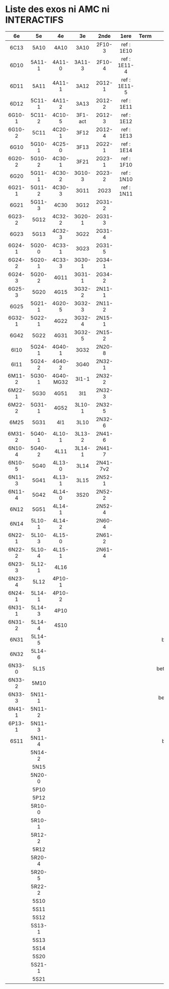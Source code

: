 # Liste des exos ni AMC ni INTERACTIFS

|6e|5e|4e|3e|2nde|1ere|Term|Reste|
|:-:|:-:|:-:|:-:|:-:|:-:|:-:|:-:|
|6C13|5A10|4A10|3A10|2F10-3|ref : 1E10||CM020|
|6D10|5A11-1|4A11-0|3A11-3|2F10-4|ref : 1E11-4||CM021|
|6D11|5A11|4A11-1|3A12|2G12-1|ref : 1E11-5||PEA11-1|
|6D12|5C11-1|4A11-2|3A13|2G12-2|ref : 1E11||PEA11|
|6G10-1|5C11-2|4C10-5|3F1-act|2G12-3|ref : 1E12||PEG20|
|6G10-2|5C11|4C20-1|3F12|2G12-4|ref : 1E13||PEG21|
|6G10|5G10-1|4C25-0|3F13|2G22-1|ref : 1E14||P003|
|6G20-2|5G10-2|4C30-1|3F21|2G23-1|ref : 1F10||P004|
|6G20|5G11-1|4C30-2|3G10-3|2G23-2|ref : 1N10||P005|
|6G21-1|5G11-2|4C30-3|3G11|2G23|ref : 1N11||P006|
|6G21|5G11-3|4C30|3G12|2G31-2|||P007|
|6G23-2|5G12|4C32-2|3G20-1|2G31-3|||P008|
|6G23|5G13|4C32-3|3G22|2G31-4|||P009|
|6G24-1|5G20-0|4C33-1|3G23|2G31-5|||P010|
|6G24-2|5G20-1|4C33-3|3G30-1|2G34-1|||P011|
|6G24-3|5G20-2|4G11|3G31-1|2G34-2|||P012|
|6G25-3|5G20|4G15|3G32-2|2N11-1|||P013|
|6G25|5G21-1|4G20-5|3G32-3|2N11-2|||P014|
|6G32-1|5G22-1|4G22|3G32-4|2N15-1|||beta2F31|
|6G42|5G22|4G31|3G32-5|2N15-2|||beta2N60-X1|
|6I10|5G24-1|4G40-1|3G32|2N20-8|||beta2N60-X2|
|6I11|5G24-2|4G40-2|3G40|2N32-1|||beta3F23|
|6M11-2|5G30-1|4G40-MG32|3I1-1|2N32-2|||beta3G15|
|6M22-1|5G30|4G51|3I1|2N32-3|||beta3G41|
|6M22-2|5G31-1|4G52|3L10-1|2N32-5|||beta3s21|
|6M25|5G31|4I1|3L10|2N32-6|||beta4C31|
|6M31-2|5G40-1|4L10-1|3L13-2|2N41-6|||beta4G20-3|
|6N10-4|5G40-2|4L11|3L14-1|2N41-7|||beta4G20-4|
|6N10-5|5G40|4L13-0|3L14|2N41-7v2|||beta6C33-1|
|6N11-3|5G41|4L13-1|3L15|2N52-1|||beta6test2|
|6N11-4|5G42|4L14-0|3S20|2N52-2|||beta6test2021|
|6N12|5G51|4L14-1||2N52-4|||betaAsymptotesObliques|
|6N14|5L10-1|4L14-2||2N60-4|||betaDivisionsDePolynomes|
|6N22-1|5L10-3|4L15-0||2N61-2|||betaEq1erDegreDansC|
|6N22-2|5L10-4|4L15-1||2N61-4|||betaEq2eDegAvecParam|
|6N23-3|5L12-1|4L16|||||betaEqCarreDansC|
|6N23-4|5L12|4P10-1|||||betaEqValAbs|
|6N24-1|5L14-1|4P10-2|||||betaEquationsLog|
|6N31-1|5L14-3|4P10|||||betaExo3d|
|6N31-2|5L14-4|4S10|||||betaExoSimpleMatthieu|
|6N31|5L14-5||||||betaModele10_simple_question-reponse|
|6N32|5L14-6||||||betaModele11_parametrable|
|6N33-0|5L15||||||betaModele20_plusieurs_types_de_questions|
|6N33-2|5M10||||||betaModele21_parametrables|
|6N33-3|5N11-1||||||betaModele30_constructions_géométriques|
|6N41-1|5N11-2||||||betaModele31_parametrables|
|6P13-1|5N11-3||||||betaModele40_tableau_proportionnalite|
|6S11|5N11-4||||||betaModele41_tableau_signes_variations|
||5N14-2||||||betaProbaAouB|
||5N15||||||betaProbabilites|
||5N20-0||||||betaPuissances|
||5P10||||||betaSpline|
||5P12||||||betaSys2x2CombLin|
||5R10-0||||||betaTracerParabole|
||5R10-1||||||betarotation3d|
||5R12-2||||||betatrinome|
||5R12||||||moule_a_exo_mathalea|
||5R20-4||||||moule_a_exo_mathalea2d|
||5R20-5||||||c3C10-2|
||5R22-2||||||c3N10|
||5S10||||||c3N23|
||5S11|||||||
||5S12|||||||
||5S13-1|||||||
||5S13|||||||
||5S14|||||||
||5S20|||||||
||5S21-1|||||||
||5S21|||||||
